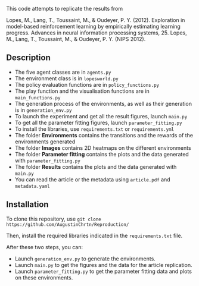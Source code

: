This code attempts to replicate the results from

Lopes, M., Lang, T., Toussaint, M., & Oudeyer, P. Y. (2012). Exploration in model-based reinforcement learning by empirically estimating learning progress. Advances in neural information processing systems, 25. Lopes, M., Lang, T., Toussaint, M., & Oudeyer, P. Y. (NIPS 2012).

## Description


* The five agent classes are in `agents.py`
* The environment class is in `lopesworld.py`
* The policy evaluation functions are in `policy_functions.py`
* The play function and the visualisation functions are in `main_functions.py`
* The generation process of the environments, as well as their generation is in `generation_env.py`
* To launch the experiment and get all the result figures, launch `main.py`
* To get all the parameter fitting figures, launch `parameter_fitting.py`
* To install the libraries, use `requirements.txt` or `requirements.yml`
* The folder **Environments** contains the transitions and the rewards of the environments generated
* The folder **Images** contains 2D heatmaps on the different environments
* The folder **Parameter fitting** contains the plots and the data generated with `parameter_fitting.py`
* The folder **Results** contains the plots and the data generated with `main.py`
* You can read the article or the metadata using `article.pdf` and `metadata.yaml`

## Installation 

To clone this repository, use `git clone https://github.com/AugustinChrtn/Reproduction/`

Then, install the required libraries indicated in the `requirements.txt` file.

After these two steps, you can:
* Launch `generation_env.py` to generate the environments.
* Launch `main.py` to get the figures and the data for the article replication.
* Launch `parameter_fitting.py` to get the parameter fitting data and plots on these environments.









